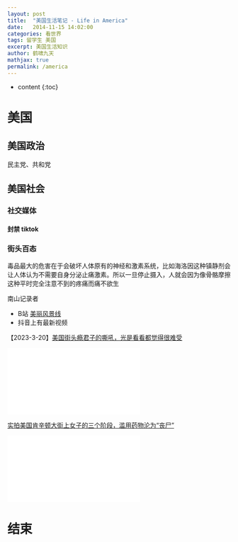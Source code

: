 ```yaml
---
layout: post
title:  "美国生活笔记 - Life in America"
date:   2014-11-15 14:02:00
categories: 看世界
tags: 留学生 美国
excerpt: 美国生活知识
author: 鹤啸九天
mathjax: true
permalink: /america
---
```



* content
{:toc}


# 美国



## 美国政治

民主党、共和党


## 美国社会



### 社交媒体


#### 封禁 tiktok




### 街头百态



毒品最大的危害在于会破坏人体原有的神经和激素系统，比如海洛因这种镇静剂会让人体认为不需要自身分泌止痛激素。所以一旦停止摄入，人就会因为像骨骼摩擦这种平时完全注意不到的疼痛而痛不欲生

南山记录者
- B站 [美丽风景线](https://space.bilibili.com/281685063/lists/53717)
- 抖音上有最新视频

【2023-3-20】[美国街头瘾君子的嘶吼，光是看看都觉得很难受](https://www.bilibili.com/video/BV1FP411o7tx)

<iframe src="//player.bilibili.com/player.html?isOutside=true&aid=311287508&bvid=BV1FP411o7tx&cid=1062136207&p=1&autoplay=0" scrolling="no" border="0" frameborder="no" framespacing="0" allowfullscreen="true"></iframe>


[实拍美国肯辛顿大街上女子的三个阶段，滥用药物沦为“丧尸”](https://www.bilibili.com/video/BV1av4y1V7Cm)

<iframe src="//player.bilibili.com/player.html?isOutside=true&aid=569342029&bvid=BV1av4y1V7Cm&cid=1076552461&p=1" scrolling="no" border="0" frameborder="no" framespacing="0" allowfullscreen="true"></iframe>



# 结束
